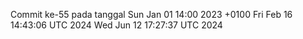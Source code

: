 Commit ke-55 pada tanggal Sun Jan 01 14:00 2023 +0100
Fri Feb 16 14:43:06 UTC 2024
Wed Jun 12 17:27:37 UTC 2024
